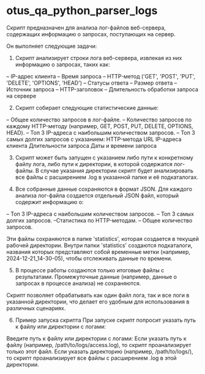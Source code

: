 # otus_qa_python_parser_logs
Скрипт предназначен для анализа лог-файлов веб-сервера, содержащих информацию о запросах, поступающих на сервер. 

Он выполняет следующие задачи:

1. Скрипт анализирует строки лога веб-сервера, извлекая из них информацию о запросах, таких как:

– IP-адрес клиента
– Время запроса
– HTTP-метод ('GET', 'POST', 'PUT', 'DELETE', 'OPTIONS', 'HEAD')
– Статусы ответа
– Размер ответа
– Источник запроса
– HTTP-заголовок
– Длительность обработки запроса на сервере

2. Скрипт собирает следующие статистические данные:

– Общее количество запросов в лог-файле.
– Количество запросов по каждому HTTP-методу (например, GET, POST, PUT, DELETE, OPTIONS, HEAD).
– Топ 3 IP-адреса с наибольшим количеством запросов.
– Топ 3 самых долгих запросов с указанием:
    HTTP-метода
    URL
    IP-адреса клиента
    Длительности запроса
    Даты и времени запроса

3. Скрипт может быть запущен с указанием либо пути к конкретному файлу лога, либо пути к директории, в которой содержатся лог-файлы. 
В случае указания директории скрипт будет анализировать все файлы с расширением .log в указанной папке и её подкаталогах.

4. Все собранные данные сохраняются в формат JSON. 
Для каждого анализа лог-файла создается отдельный JSON файл, который содержит информацию о:

– Топ 3 IP-адреса с наибольшим количеством запросов.
– Топ 3 самых долгих запросов.
–Статистика по HTTP-методам.
– Общее количество запросов.

Эти файлы сохраняются в папке 'statistics', которая создается в текущей рабочей директории. 
Внутри папки 'statistics' создаются подкаталоги, названия которых представляют собой временные метки (например, 2024-12-21_14-30-05), чтобы отслеживать данные по времени.

5. В процессе работы создаются только итоговые файлы с результатами.
Промежуточные данные (например, данные о запросах в процессе анализа) не сохраняются.

Скрипт позволяет обрабатывать как один файл лога, так и все логи в указанной директории, что делает его удобным для использования в различных сценариях.

6. Пример запуска скрипта
При запуске скрипт попросит указать путь к файлу или директории с логами:

Введите путь к файлу или директории с логами:
Если указать путь к файлу (например, /path/to/logs/access.log), то скрипт проанализирует только этот файл. 
Если указать директорию (например, /path/to/logs/), то скрипт проанализирует все файлы с расширением .log в этой директории.